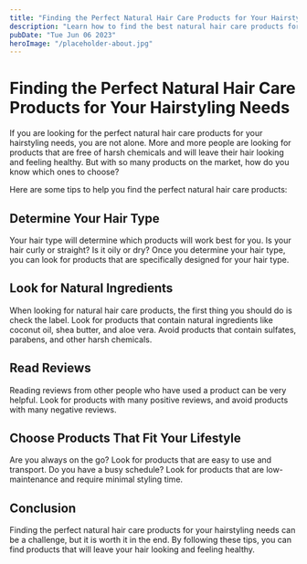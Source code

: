 ```yaml
---
title: "Finding the Perfect Natural Hair Care Products for Your Hairstyling Needs"
description: "Learn how to find the best natural hair care products for your hairstyling needs. Discover products that are free of harsh chemicals and will leave your hair looking and feeling healthy."
pubDate: "Tue Jun 06 2023"
heroImage: "/placeholder-about.jpg"
---
```


# Finding the Perfect Natural Hair Care Products for Your Hairstyling Needs

If you are looking for the perfect natural hair care products for your hairstyling needs, you are not alone. More and more people are looking for products that are free of harsh chemicals and will leave their hair looking and feeling healthy. But with so many products on the market, how do you know which ones to choose?

Here are some tips to help you find the perfect natural hair care products:

## Determine Your Hair Type

Your hair type will determine which products will work best for you. Is your hair curly or straight? Is it oily or dry? Once you determine your hair type, you can look for products that are specifically designed for your hair type.

## Look for Natural Ingredients

When looking for natural hair care products, the first thing you should do is check the label. Look for products that contain natural ingredients like coconut oil, shea butter, and aloe vera. Avoid products that contain sulfates, parabens, and other harsh chemicals.

## Read Reviews

Reading reviews from other people who have used a product can be very helpful. Look for products with many positive reviews, and avoid products with many negative reviews.

## Choose Products That Fit Your Lifestyle

Are you always on the go? Look for products that are easy to use and transport. Do you have a busy schedule? Look for products that are low-maintenance and require minimal styling time.

## Conclusion

Finding the perfect natural hair care products for your hairstyling needs can be a challenge, but it is worth it in the end. By following these tips, you can find products that will leave your hair looking and feeling healthy.